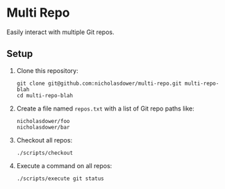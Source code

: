 # Multi Repo

Easily interact with multiple Git repos.

## Setup

1. Clone this repository:

    ```shell
    git clone git@github.com:nicholasdower/multi-repo.git multi-repo-blah
    cd multi-repo-blah
    ```

1. Create a file named `repos.txt` with a list of Git repo paths like:

    ```shell
    nicholasdower/foo
    nicholasdower/bar
    ```

1. Checkout all repos:

    ```shell
    ./scripts/checkout
    ```

1. Execute a command on all repos:

    ```shell
    ./scripts/execute git status
    ```
